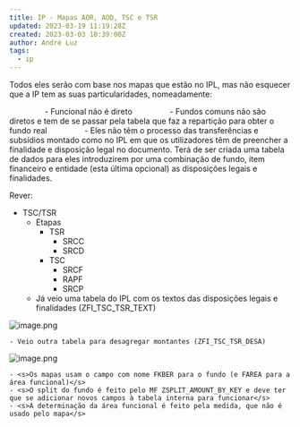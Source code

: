 ```yaml
---
title: IP - Mapas AOR, AOD, TSC e TSR
updated: 2023-03-19 11:19:28Z
created: 2023-03-03 10:39:00Z
author: André Luz
tags:
  - ip
---
```


Todos eles serão com base nos mapas que estão no IPL, mas não esquecer que a IP tem as suas particularidades, nomeadamente:

                - Funcional não é direto
                - Fundos comuns não são diretos e tem de se passar pela tabela que faz a repartição para obter o fundo real
                - Eles não têm o processo das transferências e subsídios montado como no IPL em que os utilizadores têm de preencher a finalidade e disposição legal no documento. Terá de ser criada uma tabela de dados para eles introduzirem por uma combinação de fundo, item financeiro e entidade (esta última opcional) as disposições legais e finalidades.

Rever:

- TSC/TSR
    - Etapas
        - TSR
            - SRCC
            - SRCD
        - TSC
            - SRCF
            - RAPF
            - SRCP
    - Já veio uma tabela do IPL com os textos das disposições legais e finalidades (ZFI_TSC_TSR_TEXT)

![image.png](image-80.png)

    - Veio outra tabela para desagregar montantes (ZFI_TSC_TSR_DESA)

![image.png](image-81.png)

    - <s>Os mapas usam o campo com nome FKBER para o fundo (e FAREA para a área funcional)</s>
    - <s>O split do fundo é feito pelo MF ZSPLIT_AMOUNT_BY_KEY e deve ter que se adicionar novos campos à tabela interna para funcionar</s>
    - <s>A determinação da área funcional é feito pela medida, que não é usado pelo mapa</s>

<s>
</s>
<s>
</s>